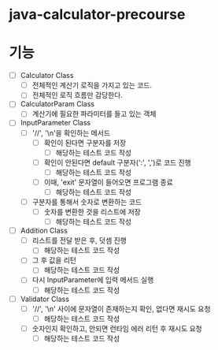 # java-calculator-precourse

# 기능
- [ ] Calculator Class
  - [ ] 전체적인 계산기 로직을 가지고 있는 코드.
  - [ ] 전체적인 로직 흐름만 감당한다.
- [ ] CalculatorParam Class
  - [ ] 계산기에 필요한 파라미터를 들고 있는 객체
- [ ] InputParameter Class
  - [ ] '//', '\n'을 확인하는 메서드
    - [ ] 확인이 된다면 구분자를 저장
      - [ ] 해당하는 테스트 코드 작성
    - [ ] 확인이 안된다면 default 구분자(':', ',')로 코드 진행
      - [ ] 해당하는 테스트 코드 작성
    - [ ] 이때, 'exit' 문자열이 들어오면 프로그램 종료
      - [ ] 해당하는 테스트 코드 작성
  - [ ] 구분자를 통해서 숫자로 변환하는 코드
    - [ ] 숫자를 변환한 것을 리스트에 저장
      - [ ] 해당하는 테스트 코드 작성
- [ ] Addition Class
  - [ ] 리스트를 전달 받은 후, 덧셈 진행
    - [ ] 해당하는 테스트 코드 작성
  - [ ] 그 후 값을 리턴
    - [ ] 해당하는 테스트 코드 작성
  - [ ] 다시 InputParameter에 입력 메서드 실행
    - [ ] 해당하는 테스트 코드 작성
- [ ] Validator Class
  - [ ] '//', '\n' 사이에 문자열이 존재하는지 확인, 없다면 재시도 요청
    - [ ] 해당하는 테스트 코드 작성
  - [ ] 숫자인지 확인하고, 안되면 런타임 에러 리턴 후 재시도 요청
    - [ ] 해당하는 테스트 코드 작성